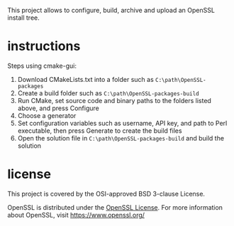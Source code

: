 
This project allows to configure, build, archive and upload an OpenSSL install tree.

# instructions

Steps using cmake-gui:

1. Download CMakeLists.txt into a folder such as `C:\path\OpenSSL-packages`
2. Create a build folder such as `C:\path\OpenSSL-packages-build`
3. Run CMake, set source code and binary paths to the folders listed above, and press Configure
4. Choose a generator
5. Set configuration variables such as username, API key, and path to Perl executable, then press Generate to create the build files
6. Open the solution file in `C:\path\OpenSSL-packages-build` and build the solution

# license

This project is covered by the OSI-approved BSD 3-clause License.

OpenSSL is distributed under the [OpenSSL License][openssl-license]. For more information about OpenSSL, visit https://www.openssl.org/

[openssl-license]: https://www.openssl.org/source/license.html
